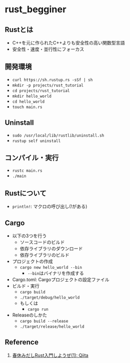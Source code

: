 # rust_begginer

## Rustとは
- C++を元に作られたC++よりも安全性の高い関数型言語
- 安全性・速度・並行性にフォーカス

## 開発環境
- `curl https://sh.rustup.rs -sSf | sh`
- `mkdir -p projects/rust_tutorial`
- `cd projects/rust_tutorial`
- `mkdir hello_world`
- `cd hello_world`
- `touch main.rs`

## Uninstall
- `sudo /usr/local/lib/rustlib/uninstall.sh`
- `rustup self uninstall`

## コンパイル・実行
- `rustc main.rs`
- `./main`

## Rustについて
- `println!`: マクロの呼び出し(!がある)

## Cargo
- 以下の3つを行う
  - ソースコードのビルド
  - 依存ライブラリのダウンロード
  - 依存ライブラリのビルド
- プロジェクトの作成
  - `cargo new hello_world --bin`
    - `--bin`はバイナリを作成する
- Cargo.toml: Cargoプロジェクトの設定ファイル
- ビルド・実行
  - `cargo build`
  - `./target/debug/hello_world`
  - もしくは
    - `cargo run`
- Releaseのしかた
  - `cargo build --release`
  - `./target/release/hello_world`

## Reference
1. [春休みだしRust入門しようぜ(1): Qiita](https://qiita.com/musaprg/items/97a72bb1ba85932ad161)
